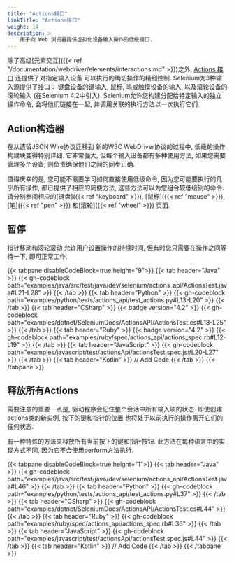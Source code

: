 ```yaml
---
title: "Actions接口"
linkTitle: "Actions接口"
weight: 14
description: >
    用于向 Web 浏览器提供虚拟化设备输入操作的低级接口.
---
```


除了高级[元素交互]({{< ref "/documentation/webdriver/elements/interactions.md" >}})之外, 
[Actions 接口](https://w3c.github.io/webdriver/#dfn-actions) 
还提供了对指定输入设备
可以执行的确切操作的精细控制.
Selenium为3种输入源提供了接口：
键盘设备的键输入, 鼠标, 笔或触摸设备的输入, 以及滚轮设备的滚轮输入
(在Selenium 4.2中引入).
Selenium允许您构建分配给特定输入的独立操作命令,
会将他们链接在一起,
并调用关联的执行方法以一次执行它们.

## Action构造器

在从遗留JSON Wire协议迁移到
新的W3C WebDriver协议的过程中, 
低级的操作构建块变得特别详细. 
它非常强大, 
但每个输入设备都有多种使用方法, 
如果您需要管理多个设备, 
则负责确保他们之间的同步正确.  

值得庆幸的是, 
您可能不需要学习如何直接使用低级命令, 
因为您可能要执行的几乎所有操作, 
都已提供了相应的简便方法, 
这些方法可以为您组合较低级别的命令. 
请分别参阅相应的[键盘]({{< ref "keyboard" >}}), 
[鼠标]({{< ref "mouse" >}}), 
[笔]({{< ref "pen" >}}) 
和[滚轮]({{< ref "wheel" >}}) 页面. 

## 暂停

指针移动和滚轮滚动
允许用户设置操作的持续时间, 
但有时您只需要在操作之间等待一下, 
即可正常工作.

{{< tabpane disableCodeBlock=true height="9">}}
    {{< tab header="Java" >}}
        {{< gh-codeblock path="examples/java/src/test/java/dev/selenium/actions_api/ActionsTest.java#L21-L28" >}}
    {{< /tab >}}
    {{< tab header="Python" >}}
        {{< gh-codeblock path="examples/python/tests/actions_api/test_actions.py#L13-L20" >}}
    {{< /tab >}}
    {{< tab header="CSharp" >}}
        {{< badge version="4.2" >}}
        {{< gh-codeblock path="examples/dotnet/SeleniumDocs/ActionsAPI/ActionsTest.cs#L18-L25" >}}
    {{< /tab >}}
    {{< tab header="Ruby" >}}
        {{< badge version="4.2" >}}
        {{< gh-codeblock path="examples/ruby/spec/actions_api/actions_spec.rb#L12-L19" >}}
    {{< /tab >}}
    {{< tab header="JavaScript" >}}
        {{< gh-codeblock path="examples/javascript/test/actionsApi/actionsTest.spec.js#L20-L27" >}}
   {{< /tab >}}
    {{< tab header="Kotlin" >}}
        // Add Code
    {{< /tab >}}
{{< /tabpane >}}

## 释放所有Actions

需要注意的重要一点是, 
驱动程序会记住整个会话中所有输入项的状态. 
即使创建actions类的新实例, 
按下的键和指针的位置
也将处于以前执行的操作离开它们的任何状态. 

有一种特殊的方法来释放所有当前按下的键和指针按钮. 
此方法在每种语言中的实现方式不同, 
因为它不会使用perform方法执行.

{{< tabpane disableCodeBlock=true height="1">}}
    {{< tab header="Java" >}}
        {{< gh-codeblock path="examples/java/src/test/java/dev/selenium/actions_api/ActionsTest.java#L46" >}}
    {{< /tab >}}
    {{< tab header="Python" >}}
        {{< gh-codeblock path="examples/python/tests/actions_api/test_actions.py#L37" >}}
    {{< /tab >}}
    {{< tab header="CSharp" >}}
        {{< gh-codeblock path="examples/dotnet/SeleniumDocs/ActionsAPI/ActionsTest.cs#L44" >}}
    {{< /tab >}}
    {{< tab header="Ruby" >}}
        {{< gh-codeblock path="examples/ruby/spec/actions_api/actions_spec.rb#L36" >}}
    {{< /tab >}}
    {{< tab header="JavaScript" >}}
        {{< gh-codeblock path="examples/javascript/test/actionsApi/actionsTest.spec.js#L44" >}}
   {{< /tab >}}
    {{< tab header="Kotlin" >}}
        // Add Code
    {{< /tab >}}
{{< /tabpane >}}

